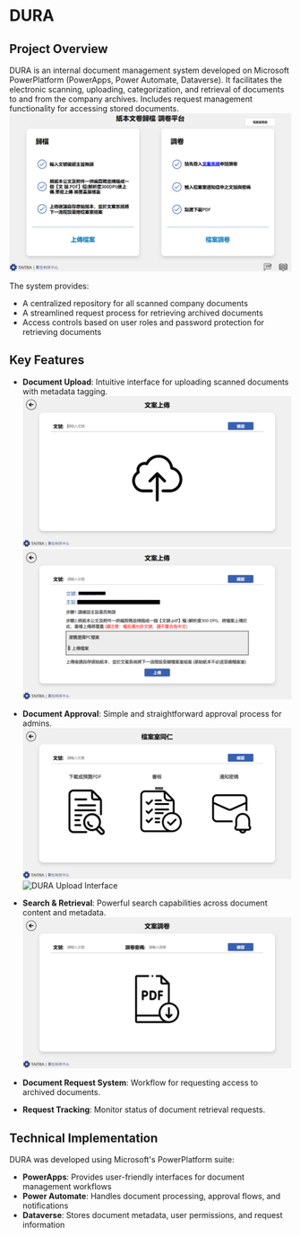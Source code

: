 # DURA

## Project Overview
DURA is an internal document management system developed on Microsoft PowerPlatform (PowerApps, Power Automate, Dataverse). It facilitates the electronic scanning, uploading, categorization, and retrieval of documents to and from the company archives. Includes request management functionality for accessing stored documents.
![DURA Upload Interface](Images/DuraMain.png)

The system provides:
- A centralized repository for all scanned company documents
- A streamlined request process for retrieving archived documents
- Access controls based on user roles and password protection for retrieving documents

## Key Features
- **Document Upload**: Intuitive interface for uploading scanned documents with metadata tagging.
![DURA Upload Interface](Images/DuraUpload.png)
![DURA Upload Interface](Images/DURAUploadExample.png)

- **Document Approval**: Simple and straightforward approval process for admins.
![DURA Upload Interface](Images/DuraAdmin.png)
![DURA Upload Interface](Images/DURA(4).png)

- **Search & Retrieval**: Powerful search capabilities across document content and metadata.
![DURA Search Interface](Images/DuraRetrieve.png)

- **Document Request System**: Workflow for requesting access to archived documents.

- **Request Tracking**: Monitor status of document retrieval requests.

## Technical Implementation
DURA was developed using Microsoft's PowerPlatform suite:
- **PowerApps**: Provides user-friendly interfaces for document management workflows
- **Power Automate**: Handles document processing, approval flows, and notifications
- **Dataverse**: Stores document metadata, user permissions, and request information
